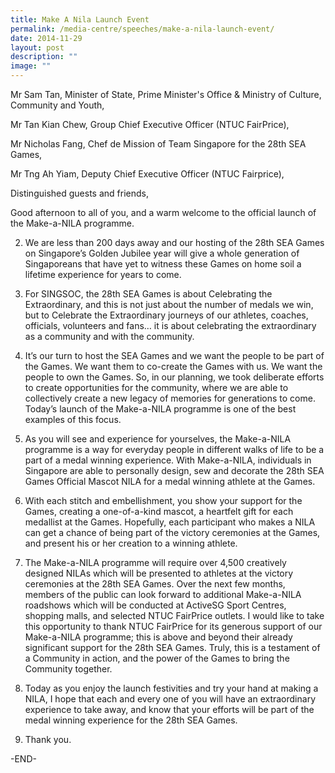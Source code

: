 ```yaml
---
title: Make A Nila Launch Event
permalink: /media-centre/speeches/make-a-nila-launch-event/
date: 2014-11-29
layout: post
description: ""
image: ""
---
```

Mr Sam Tan, Minister of State, Prime Minister's Office & Ministry of Culture, Community and Youth,

Mr Tan Kian Chew, Group Chief Executive Officer (NTUC FairPrice),

Mr Nicholas Fang, Chef de Mission of Team Singapore for the 28th SEA Games,

Mr Tng Ah Yiam, Deputy Chief Executive Officer (NTUC Fairprice),

Distinguished guests and friends,

Good afternoon to all of you, and a warm welcome to the official launch of the Make-a-NILA programme.

2. We are less than 200 days away and our hosting of the 28th SEA Games on Singapore’s Golden Jubilee year will give a whole generation of Singaporeans that have yet to witness these Games on home soil a lifetime experience for years to come.

3. For SINGSOC, the 28th SEA Games is about Celebrating the Extraordinary, and this is not just about the number of medals we win, but to Celebrate the Extraordinary journeys of our athletes, coaches, officials, volunteers and fans… it is about celebrating the extraordinary as a community and with the community.

4. It’s our turn to host the SEA Games and we want the people to be part of the Games. We want them to co-create the Games with us. We want the people to own the Games. So, in our planning, we took deliberate efforts to create opportunities for the community, where we are able to collectively create a new legacy of memories for generations to come.  Today’s launch of the Make-a-NILA programme is one of the best examples of this focus.

5. As you will see and experience for yourselves, the Make-a-NILA programme is a way for everyday people in different walks of life to be a part of a medal winning experience.  With Make-a-NILA, individuals in Singapore are able to personally design, sew and decorate the 28th SEA Games Official Mascot NILA for a medal winning athlete at the Games.

6. With each stitch and embellishment, you show your support for the Games, creating a one-of-a-kind mascot, a heartfelt gift for each medallist at the Games.  Hopefully, each participant who makes a NILA can get a chance of being part of the victory ceremonies at the Games, and present his or her creation to a winning athlete.

7. The Make-a-NILA programme will require over 4,500 creatively designed NILAs which will be presented to athletes at the victory ceremonies at the 28th SEA Games. Over the next few months, members of the public can look forward to additional Make-a-NILA roadshows which will be conducted at ActiveSG Sport Centres, shopping malls, and selected NTUC FairPrice outlets.  I would like to take this opportunity to thank NTUC FairPrice for its generous support of our Make-a-NILA programme; this is above and beyond their already significant support for the 28th SEA Games. Truly, this is a testament of a Community in action, and the power of the Games to bring the Community together.

8. Today as you enjoy the launch festivities and try your hand at making a NILA, I hope that each and every one of you will have an extraordinary experience to take away, and know that your efforts will be part of the medal winning experience for the 28th SEA Games.

9. Thank you.

-END-